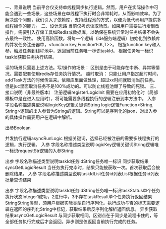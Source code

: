 一、背景说明
当前平台仅支持单线程同步执行逻辑。然而，用户在实际操作中可能会遇到一些场景，这些场景在单线程下执行时会非常耗时，从而影响效率。为了解决这个问题，我们引入了依赖库，支持线程池的方式，以便为低代码用户提供多线程操作的能力。
二、设计思路
当前仅考虑读取场景。如果用户需要进行增删改操作，需要引入存储工具如Redis或数据库，以确保在系统异常时任务结果不会失去最终一致性。
使用高阶函数，将每一个逻辑（ide服务端逻辑）初始化到依赖库的并发任务注册器中，<function key,Function1<K,T>>。
根据function key和入参，触发任务到线程池中，返回当前任务唯一标识taskId。
根据任务唯一标识taskId获取任务执行结果。

读的场景只需要上述方法。写/操作的场景：
区别是由于可能存在中断、异常等情况。需要配套使用redis存任务执行情况。
超时取消：
只能让用户指定超时时间，addTask方法的时候传进来。依赖库里面做处理，超过xx时间就取消当前任务。但是juc里面取消任务不是100%成功的。可以防止线程池爆了导致的死锁。
三、接口说明（非最终版本）
注册逻辑registerLogicInit
需要在应用初始化时（局部模板中是在进入应用时），将可能需要多线程执行的逻辑注册到本方法中。
入参
字段名称描述类型说明logicKey逻辑关键词String logic逻辑Function<String, String>逻辑的出入参皆为String的逻辑。String可以是序列化的json，对出入参的具体操作需要用户在逻辑中解析。

出参Boolean

并发执行逻辑asyncRunLogic
根据关键词，选择已经被注册的需要多线程执行的逻辑，执行逻辑。
入参
字段名称描述类型说明logicKey逻辑关键词String逻辑唯一标识requestStr逻辑的入参String

出参
字段名称描述类型说明taskId任务idString任务唯一标识
同步获取结果syncGetLogicResult
当任务执行完毕时，结果只能被获取一次。首次获取后会被删除结果。
入参
字段名称描述类型说明taskIdList任务id列表List<String>根据任务id列表批量查询结果

出参
字段名称描述类型说明taskId任务idString任务唯一标识taskStatus单个任务执行状态Integer1成功，2进行中，3不存在taskResult单个任务执行返回结果StringString类型，须用户根据实际类型自行序列化。执行成功与否的标志需要逻辑在返回的序列化String中标记，获取结果后反序列化解析返回信息。
异步获取结果asyncGetLogicResult
与同步获取相同，区别点在于同步是流程卡住的，等全部任务执行完成后才会返回。异步则是仅返回当前执行完成的任务。